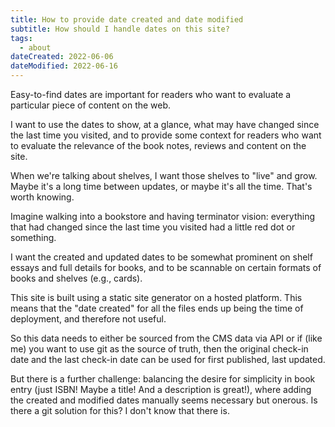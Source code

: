 ```yaml
---
title: How to provide date created and date modified
subtitle: How should I handle dates on this site?
tags:
  - about
dateCreated: 2022-06-06
dateModified: 2022-06-16
---
```


Easy-to-find dates are important for readers who want to evaluate a particular piece of content on the web.

I want to use the dates to show, at a glance, what may have changed since the last time you visited, and to provide some context for readers who want to evaluate the relevance of the book notes, reviews and content on the site.

When we're talking about shelves, I want those shelves to "live" and grow. Maybe it's a long time between updates, or maybe it's all the time. That's worth knowing.

Imagine walking into a bookstore and having terminator vision: everything that had changed since the last time you visited had a little red dot or something.

I want the created and updated dates to be somewhat prominent on shelf essays and full details for books, and to be scannable on certain formats of books and shelves (e.g., cards).

This site is built using a static site generator on a hosted platform. This means that the "date created" for all the files ends up being the time of deployment, and therefore not useful.

So this data needs to either be sourced from the CMS data via API or if (like me) you want to use git as the source of truth, then the original check-in date and the last check-in date can be used for first published, last updated.

But there is a further challenge: balancing the desire for simplicity in book entry (just ISBN! Maybe a title! And a description is great!), where adding the created and modified dates manually seems necessary but onerous. Is there a git solution for this? I don't know that there is.

